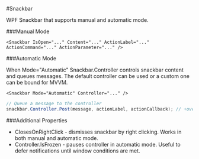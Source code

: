 #Snackbar

WPF Snackbar that supports manual and automatic mode.

###Manual Mode

```xaml
<Snackbar IsOpen="..." Content="..." ActionLabel="..." ActionCommand="..." ActionParameter="..." />
```

###Automatic Mode

When Mode="Automatic" Snackbar.Controller controls snackbar content and queues messages.
The default controller can be used or a custom one can be bound for MVVM. 

```xaml
<Snackbar Mode="Automatic" Controller="..." />
```
```c#
// Queue a message to the controller
snackbar.Controller.Post(message, actionLabel, actionCallback); // +overloads
```

###Additional Properties
* ClosesOnRightClick - dismisses snackbar by right clicking. Works in both manual and automatic mode.
* Controller.IsFrozen - pauses controller in automatic mode. Useful to defer notifications until window conditions are met.
